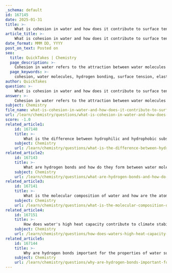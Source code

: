 ```yaml
---
_schema: default
id: 167145
date: 2025-01-31
title: >-
    What is cohesion in water and how does it contribute to surface tension?
article_title: >-
    What is cohesion in water and how does it contribute to surface tension?
date_format: MMM DD, YYYY
post_on_text: Posted on
seo:
  title: QuickTakes | Chemistry
  page_description: >-
    Cohesion in water refers to the attraction between water molecules due to hydrogen bonding, contributing to surface tension, which plays a crucial role in droplet formation, supporting small objects, and capillary action.
  page_keywords: >-
    cohesion, water molecules, hydrogen bonding, surface tension, elastic tendency, droplets, small objects, capillary action, biological processes, cohesive forces, adhesive forces
author: QuickTakes
question: >-
    What is cohesion in water and how does it contribute to surface tension?
answer: >-
    Cohesion in water refers to the attraction between water molecules themselves, primarily due to hydrogen bonding. Each water molecule can form up to four hydrogen bonds with neighboring molecules, creating a strong network of interactions. This cohesive force is significant because it allows water molecules to stick together, which is essential for various biological and physical processes.\n\nThe high cohesion of water contributes to its surface tension, which is the elastic tendency of the water surface to minimize its area. Surface tension arises because the molecules at the surface of a body of water experience a net inward force due to the cohesive forces from the molecules below them. These surface molecules are pulled inwards and sideways by the hydrogen bonds with neighboring molecules, leading to a "skin-like" effect on the water's surface.\n\nThis phenomenon is crucial for several reasons:\n\n1. **Formation of Droplets**: The high surface tension allows water to form droplets rather than spreading out. This is particularly evident when water is placed on a hydrophobic surface, where the cohesive forces among water molecules are stronger than the adhesive forces between water and the surface.\n\n2. **Support for Small Objects**: Surface tension enables small objects, such as a needle or a water strider insect, to rest on the surface of the water without sinking, despite being denser than water. The cohesive forces at the surface create a barrier that resists external forces.\n\n3. **Capillary Action**: While cohesion is the attraction between water molecules, it works in conjunction with adhesion (the attraction between water molecules and other surfaces) to facilitate capillary action. This is vital for the movement of water in plants, where water adheres to the walls of narrow vessels and pulls other water molecules along due to cohesion.\n\nIn summary, cohesion in water, driven by hydrogen bonding, is a fundamental property that contributes to surface tension, allowing water to form droplets, support small objects, and facilitate capillary action in biological systems.
subject: Chemistry
file_name: what-is-cohesion-in-water-and-how-does-it-contribute-to-surface-tension.md
url: /learn/chemistry/questions/what-is-cohesion-in-water-and-how-does-it-contribute-to-surface-tension
score: -1.0
related_article1:
    id: 167148
    title: >-
        What is the difference between hydrophilic and hydrophobic substances in relation to water?
    subject: Chemistry
    url: /learn/chemistry/questions/what-is-the-difference-between-hydrophilic-and-hydrophobic-substances-in-relation-to-water
related_article2:
    id: 167143
    title: >-
        What are hydrogen bonds and how do they form between water molecules?
    subject: Chemistry
    url: /learn/chemistry/questions/what-are-hydrogen-bonds-and-how-do-they-form-between-water-molecules
related_article3:
    id: 167141
    title: >-
        What is the molecular composition of water and how are the atoms bonded?
    subject: Chemistry
    url: /learn/chemistry/questions/what-is-the-molecular-composition-of-water-and-how-are-the-atoms-bonded
related_article4:
    id: 167151
    title: >-
        How does water's high heat capacity contribute to climate stabilization?
    subject: Chemistry
    url: /learn/chemistry/questions/how-does-waters-high-heat-capacity-contribute-to-climate-stabilization
related_article5:
    id: 167144
    title: >-
        Why are hydrogen bonds important for the properties of water such as cohesion and adhesion?
    subject: Chemistry
    url: /learn/chemistry/questions/why-are-hydrogen-bonds-important-for-the-properties-of-water-such-as-cohesion-and-adhesion
---
```


&nbsp;